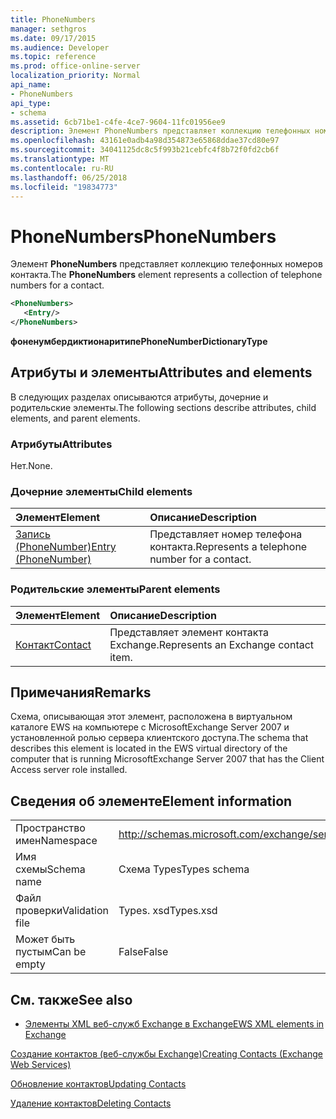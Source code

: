 ```yaml
---
title: PhoneNumbers
manager: sethgros
ms.date: 09/17/2015
ms.audience: Developer
ms.topic: reference
ms.prod: office-online-server
localization_priority: Normal
api_name:
- PhoneNumbers
api_type:
- schema
ms.assetid: 6cb71be1-c4fe-4ce7-9604-11fc01956ee9
description: Элемент PhoneNumbers представляет коллекцию телефонных номеров контакта.
ms.openlocfilehash: 43161e0adb4a98d354873e65868ddae37cd80e97
ms.sourcegitcommit: 34041125dc8c5f993b21cebfc4f8b72f0fd2cb6f
ms.translationtype: MT
ms.contentlocale: ru-RU
ms.lasthandoff: 06/25/2018
ms.locfileid: "19834773"
---
```

# <a name="phonenumbers"></a><span data-ttu-id="ee93b-103">PhoneNumbers</span><span class="sxs-lookup"><span data-stu-id="ee93b-103">PhoneNumbers</span></span>

<span data-ttu-id="ee93b-104">Элемент **PhoneNumbers** представляет коллекцию телефонных номеров контакта.</span><span class="sxs-lookup"><span data-stu-id="ee93b-104">The **PhoneNumbers** element represents a collection of telephone numbers for a contact.</span></span> 
  
```xml
<PhoneNumbers>
   <Entry/>
</PhoneNumbers>
```

 <span data-ttu-id="ee93b-105">**фоненумбердиктионаритипе**</span><span class="sxs-lookup"><span data-stu-id="ee93b-105">**PhoneNumberDictionaryType**</span></span>
## <a name="attributes-and-elements"></a><span data-ttu-id="ee93b-106">Атрибуты и элементы</span><span class="sxs-lookup"><span data-stu-id="ee93b-106">Attributes and elements</span></span>

<span data-ttu-id="ee93b-107">В следующих разделах описываются атрибуты, дочерние и родительские элементы.</span><span class="sxs-lookup"><span data-stu-id="ee93b-107">The following sections describe attributes, child elements, and parent elements.</span></span>
  
### <a name="attributes"></a><span data-ttu-id="ee93b-108">Атрибуты</span><span class="sxs-lookup"><span data-stu-id="ee93b-108">Attributes</span></span>

<span data-ttu-id="ee93b-109">Нет.</span><span class="sxs-lookup"><span data-stu-id="ee93b-109">None.</span></span>
  
### <a name="child-elements"></a><span data-ttu-id="ee93b-110">Дочерние элементы</span><span class="sxs-lookup"><span data-stu-id="ee93b-110">Child elements</span></span>

|<span data-ttu-id="ee93b-111">**Элемент**</span><span class="sxs-lookup"><span data-stu-id="ee93b-111">**Element**</span></span>|<span data-ttu-id="ee93b-112">**Описание**</span><span class="sxs-lookup"><span data-stu-id="ee93b-112">**Description**</span></span>|
|:-----|:-----|
|[<span data-ttu-id="ee93b-113">Запись (PhoneNumber)</span><span class="sxs-lookup"><span data-stu-id="ee93b-113">Entry (PhoneNumber)</span></span>](entry-phonenumber.md) <br/> |<span data-ttu-id="ee93b-114">Представляет номер телефона контакта.</span><span class="sxs-lookup"><span data-stu-id="ee93b-114">Represents a telephone number for a contact.</span></span>  <br/> |
   
### <a name="parent-elements"></a><span data-ttu-id="ee93b-115">Родительские элементы</span><span class="sxs-lookup"><span data-stu-id="ee93b-115">Parent elements</span></span>

|<span data-ttu-id="ee93b-116">**Элемент**</span><span class="sxs-lookup"><span data-stu-id="ee93b-116">**Element**</span></span>|<span data-ttu-id="ee93b-117">**Описание**</span><span class="sxs-lookup"><span data-stu-id="ee93b-117">**Description**</span></span>|
|:-----|:-----|
|[<span data-ttu-id="ee93b-118">Контакт</span><span class="sxs-lookup"><span data-stu-id="ee93b-118">Contact</span></span>](contact.md) <br/> |<span data-ttu-id="ee93b-119">Представляет элемент контакта Exchange.</span><span class="sxs-lookup"><span data-stu-id="ee93b-119">Represents an Exchange contact item.</span></span>  <br/> |
   
## <a name="remarks"></a><span data-ttu-id="ee93b-120">Примечания</span><span class="sxs-lookup"><span data-stu-id="ee93b-120">Remarks</span></span>

<span data-ttu-id="ee93b-121">Схема, описывающая этот элемент, расположена в виртуальном каталоге EWS на компьютере с MicrosoftExchange Server 2007 и установленной ролью сервера клиентского доступа.</span><span class="sxs-lookup"><span data-stu-id="ee93b-121">The schema that describes this element is located in the EWS virtual directory of the computer that is running MicrosoftExchange Server 2007 that has the Client Access server role installed.</span></span>
  
## <a name="element-information"></a><span data-ttu-id="ee93b-122">Сведения об элементе</span><span class="sxs-lookup"><span data-stu-id="ee93b-122">Element information</span></span>

|||
|:-----|:-----|
|<span data-ttu-id="ee93b-123">Пространство имен</span><span class="sxs-lookup"><span data-stu-id="ee93b-123">Namespace</span></span>  <br/> |http://schemas.microsoft.com/exchange/services/2006/types  <br/> |
|<span data-ttu-id="ee93b-124">Имя схемы</span><span class="sxs-lookup"><span data-stu-id="ee93b-124">Schema name</span></span>  <br/> |<span data-ttu-id="ee93b-125">Схема Types</span><span class="sxs-lookup"><span data-stu-id="ee93b-125">Types schema</span></span>  <br/> |
|<span data-ttu-id="ee93b-126">Файл проверки</span><span class="sxs-lookup"><span data-stu-id="ee93b-126">Validation file</span></span>  <br/> |<span data-ttu-id="ee93b-127">Types. xsd</span><span class="sxs-lookup"><span data-stu-id="ee93b-127">Types.xsd</span></span>  <br/> |
|<span data-ttu-id="ee93b-128">Может быть пустым</span><span class="sxs-lookup"><span data-stu-id="ee93b-128">Can be empty</span></span>  <br/> |<span data-ttu-id="ee93b-129">False</span><span class="sxs-lookup"><span data-stu-id="ee93b-129">False</span></span>  <br/> |
   
## <a name="see-also"></a><span data-ttu-id="ee93b-130">См. также</span><span class="sxs-lookup"><span data-stu-id="ee93b-130">See also</span></span>



- [<span data-ttu-id="ee93b-131">Элементы XML веб-служб Exchange в Exchange</span><span class="sxs-lookup"><span data-stu-id="ee93b-131">EWS XML elements in Exchange</span></span>](ews-xml-elements-in-exchange.md)


[<span data-ttu-id="ee93b-132">Создание контактов (веб-службы Exchange)</span><span class="sxs-lookup"><span data-stu-id="ee93b-132">Creating Contacts (Exchange Web Services)</span></span>](http://msdn.microsoft.com/library/4845917e-70d1-481c-bbd7-011ec6571789%28Office.15%29.aspx)
  
[<span data-ttu-id="ee93b-133">Обновление контактов</span><span class="sxs-lookup"><span data-stu-id="ee93b-133">Updating Contacts</span></span>](http://msdn.microsoft.com/library/9a865953-b94a-4229-b632-2dee433314be%28Office.15%29.aspx)
  
[<span data-ttu-id="ee93b-134">Удаление контактов</span><span class="sxs-lookup"><span data-stu-id="ee93b-134">Deleting Contacts</span></span>](http://msdn.microsoft.com/library/fcc3dc84-cd3e-455e-a1a7-ae6921c9b588%28Office.15%29.aspx)

